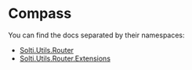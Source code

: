 # Compass

You can find the docs separated by their namespaces:
- [Solti.Utils.Router](https://sholtee.github.io/router/doc/Solti.Utils.Router.html )
- [Solti.Utils.Router.Extensions](https://sholtee.github.io/router/doc/Solti.Utils.Router.Extensions.html )